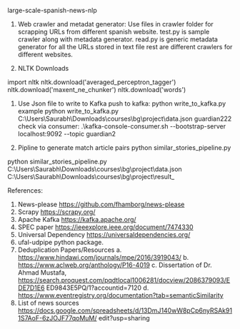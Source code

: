 large-scale-spanish-news-nlp

1) Web crawler and metadat generator:
  Use files in crawler folder for scrapping URLs from different spanish website.
  test.py is sample crawler along with metadata generator.
  read.py is generic metadata generator for all the URLs stored in text file
  rest are different crawlers for different websites.

1) NLTK Downloads

import nltk
nltk.download('averaged_perceptron_tagger')
nltk.download('maxent_ne_chunker')
nltk.download('words')

1) Use Json file to write to Kafka
push to kafka: python write_to_kafka.py <absolute path of json file> <topic name>
example python write_to_kafka.py C:\Users\Saurabh\Downloads\courses\bg\project\data.json guardian222
check via consumer: .\kafka-console-consumer.sh  --bootstrap-server localhost:9092 --topic guardian2

2) Pipline to generate match article pairs
python similar_stories_pipeline.py <data file> <result file>

python similar_stories_pipeline.py C:\Users\Saurabh\Downloads\courses\bg\project\data.json C:\Users\Saurabh\Downloads\courses\bg\project\result_

References:
1. News-please https://github.com/fhamborg/news-please
2. Scrapy https://scrapy.org/
3. Apache Kafka https://kafka.apache.org/
4. SPEC paper https://ieeexplore.ieee.org/document/7474330
5. Universal Dependency https://universaldependencies.org/
6. ufal-udpipe python package.
7. Deduplication Papers/Resources
a. https://www.hindawi.com/journals/mpe/2016/3919043/
b. https://www.aclweb.org/anthology/P16-4019
c. Dissertation of Dr. Ahmad Mustafa,
https://search.proquest.com/pqdtlocal1006281/docview/2086379093/EDE7D1E6
ED9843E5PQ/1?accountid=7120
d. https://www.eventregistry.org/documentation?tab=semanticSimilarity
8. List of news sources
https://docs.google.com/spreadsheets/d/13DmJ140wW8pCp6nyRSAk911S7AoF-6zJOJF77qoMuM/
edit?usp=sharing

